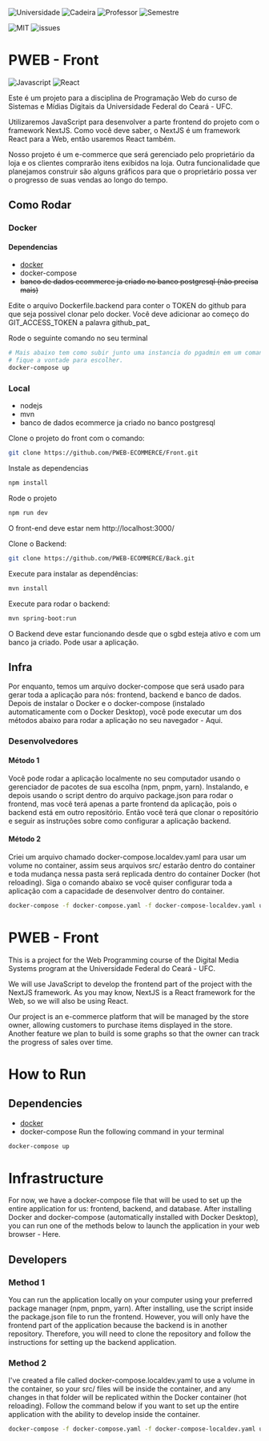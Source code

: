 ![Universidade](https://badgen.net/badge/Univesidade/Universidade%20Federal%20do%20Ceará/blue)
![Cadeira](https://badgen.net/badge/Cadeira/Programação%20Web/red)
![Professor](https://badgen.net/badge/Professor/Leonardo/red)
![Semestre](https://badgen.net/badge/Semestre/6/red)

![MIT](https://img.shields.io/github/license/PWEB-ECOMMERCE/Front.svg)
![issues](https://img.shields.io/github/issues/PWEB-ECOMMERCE/Front.svg)
# PWEB - Front
![Javascript](https://img.shields.io/badge/JavaScript-323330?style=for-the-badge&logo=javascript&logoColor=F7DF1E) ![React](https://img.shields.io/badge/React-20232A?style=for-the-badge&logo=react&logoColor=61DAFB)

Este é um projeto para a disciplina de Programação Web do curso de Sistemas e Mídias Digitais da Universidade Federal do
Ceará - UFC.

Utilizaremos JavaScript para desenvolver a parte frontend do projeto com o framework NextJS. Como você deve saber, o
NextJS é um framework React para a Web, então usaremos React também.

Nosso projeto é um e-commerce que será gerenciado pelo proprietário da loja e os clientes comprarão itens exibidos na
loja. Outra funcionalidade que planejamos construir são alguns gráficos para que o proprietário possa ver o progresso de
suas vendas ao longo do tempo.
## Como Rodar

### Docker

#### Dependencias
- [docker](https://www.docker.com/)
- docker-compose
- ~~banco de dados ecommerce ja criado no banco postgresql (não precisa mais)~~

Edite o arquivo Dockerfile.backend para conter o TOKEN do github para que seja possivel clonar pelo docker. Você deve adicionar ao começo do GIT_ACCESS_TOKEN a palavra github_pat_

Rode o seguinte comando no seu terminal

```bash
# Mais abaixo tem como subir junto uma instancia do pgadmin em um comando só,
# fique a vontade para escolher.
docker-compose up
```

### Local

- nodejs
- mvn
- banco de dados ecommerce ja criado no banco postgresql

Clone o projeto do front com o comando:

```bash
git clone https://github.com/PWEB-ECOMMERCE/Front.git
```

Instale as dependencias

```bash
npm install
```

Rode o projeto

```bash
npm run dev
```

O front-end deve estar nem http://localhost:3000/

Clone o Backend:

```bash
git clone https://github.com/PWEB-ECOMMERCE/Back.git
```

Execute para instalar as dependências:

```bash
mvn install
```

Execute para rodar o backend:

```bash
mvn spring-boot:run
```

O Backend deve estar funcionando desde que o sgbd esteja ativo e com um banco ja
criado. Pode usar a aplicação.

## Infra

Por enquanto, temos um arquivo docker-compose que será usado para gerar toda a aplicação para nós: frontend, backend e
banco de dados. Depois de instalar o Docker e o docker-compose (instalado automaticamente com o Docker Desktop), você
pode executar um dos métodos abaixo para rodar a aplicação no seu navegador - Aqui.

### Desenvolvedores

#### Método 1
Você pode rodar a aplicação localmente no seu computador usando o gerenciador de pacotes de sua escolha (npm, pnpm,
yarn). Instalando, e depois usando o script dentro do arquivo package.json para rodar o frontend, mas você terá apenas a
parte frontend da aplicação, pois o backend está em outro repositório. Então você terá que clonar o repositório e seguir
as instruções sobre como configurar a aplicação backend.

#### Método 2
Criei um arquivo chamado docker-compose.localdev.yaml para usar um volume no container, assim seus arquivos src/ estarão
dentro do container e toda mudança nessa pasta será replicada dentro do container Docker (hot reloading). Siga o comando
abaixo se você quiser configurar toda a aplicação com a capacidade de desenvolver dentro do container.

```bash
docker-compose -f docker-compose.yaml -f docker-compose-localdev.yaml up

```

# PWEB - Front

This is a project for the Web Programming course of the Digital Media Systems program at the Universidade Federal do
Ceará - UFC.

We will use JavaScript to develop the frontend part of the project with the NextJS framework. As you may know, NextJS is
a React framework for the Web, so we will also be using React.

Our project is an e-commerce platform that will be managed by the store owner, allowing customers to purchase items
displayed in the store. Another feature we plan to build is some graphs so that the owner can track the progress of
sales over time.

# How to Run
## Dependencies
- [docker](https://www.docker.com/)
- docker-compose
Run the following command in your terminal

```bash
docker-compose up
```

# Infrastructure

For now, we have a docker-compose file that will be used to set up the entire application for us: frontend, backend, and
database. After installing Docker and docker-compose (automatically installed with Docker Desktop), you can run one of
the methods below to launch the application in your web browser - Here.

## Developers
### Method 1
You can run the application locally on your computer using your preferred package manager (npm, pnpm, yarn). After
installing, use the script inside the package.json file to run the frontend. However, you will only have the frontend
part of the application because the backend is in another repository. Therefore, you will need to clone the repository
and follow the instructions for setting up the backend application.

### Method 2
I've created a file called docker-compose.localdev.yaml to use a volume in the container, so your src/ files will be
inside the container, and any changes in that folder will be replicated within the Docker container (hot reloading).
Follow the command below if you want to set up the entire application with the ability to develop inside the container.

```bash
docker-compose -f docker-compose.yaml -f docker-compose-localdev.yaml up
```

